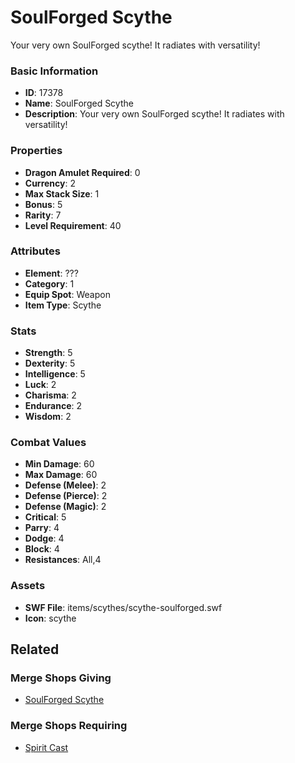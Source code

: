 # SoulForged Scythe

Your very own SoulForged scythe! It radiates with versatility!

### Basic Information

- **ID**: 17378
- **Name**: SoulForged Scythe
- **Description**: Your very own SoulForged scythe! It radiates with versatility!

### Properties

- **Dragon Amulet Required**: 0
- **Currency**: 2
- **Max Stack Size**: 1
- **Bonus**: 5
- **Rarity**: 7
- **Level Requirement**: 40

### Attributes

- **Element**: ???
- **Category**: 1
- **Equip Spot**: Weapon
- **Item Type**: Scythe

### Stats

- **Strength**: 5
- **Dexterity**: 5
- **Intelligence**: 5
- **Luck**: 2
- **Charisma**: 2
- **Endurance**: 2
- **Wisdom**: 2

### Combat Values

- **Min Damage**: 60
- **Max Damage**: 60
- **Defense (Melee)**: 2
- **Defense (Pierce)**: 2
- **Defense (Magic)**: 2
- **Critical**: 5
- **Parry**: 4
- **Dodge**: 4
- **Block**: 4
- **Resistances**: All,4

### Assets

- **SWF File**: items/scythes/scythe-soulforged.swf
- **Icon**: scythe

## Related

### Merge Shops Giving

- [SoulForged Scythe](../merge-shops/269-soulforged-scythe.md)

### Merge Shops Requiring

- [Spirit Cast](../merge-shops/274-spirit-cast.md)


